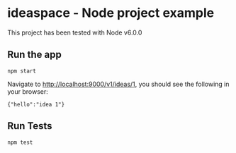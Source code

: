 # ideaspace - Node project example
This project has been tested with Node v6.0.0

## Run the app
    npm start

Navigate to [http://localhost:9000/v1/ideas/1](http://localhost:9000/v1/ideas/1), you should see the following in your browser:

    {"hello":"idea 1"}

## Run Tests
    npm test
